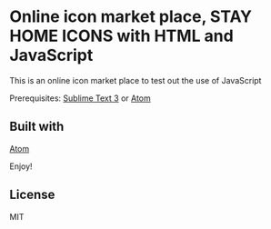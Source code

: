 # Online icon market place, STAY HOME ICONS with HTML and JavaScript

This is an online icon market place to test out the use of JavaScript

Prerequisites: [Sublime Text 3](https://www.sublimetext.com/3) or [Atom](https://atom.io/)

## Built with
[Atom](https://atom.io/)

Enjoy!

## License
MIT

